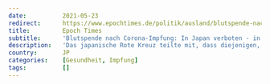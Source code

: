 ```yaml
---
date:          2021-05-23
redirect:      https://www.epochtimes.de/politik/ausland/blutspende-nach-corona-impfung-in-japan-verboten-in-deutschland-erlaubt-a3519859.html
title:         Epoch Times
subtitle:      'Blutspende nach Corona-Impfung: In Japan verboten - in Deutschland erlaubt'
description:   'Das japanische Rote Kreuz teilte mit, dass diejenigen, die gegen die neuartigen Coronaviren geimpft wurden, vorerst kein Blut spenden dürfen. Auf der Webseite des Roten Kreuz ist aufgezählt, unter welchen …'
country:       JP
categories:    [Gesundheit, Impfung]
tags:          []
---
```

